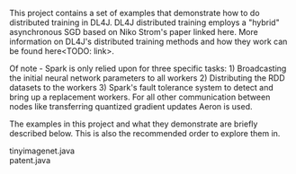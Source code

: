 This project contains a set of examples that demonstrate how to do distributed training in DL4J. DL4J distributed training employs a "hybrid" asynchronous SGD based on Niko Strom's paper linked here<TODO>. More information on DL4J's distributed training methods and how they work can be found here<TODO: link>.  

Of note - Spark is only relied upon for three specific tasks: 1) Broadcasting the initial neural network parameters to all workers 2) Distributing the RDD datasets to the workers 3) Spark's fault tolerance system to detect and bring up a replacement workers. For all other communication between nodes like transferring quantized gradient updates Aeron is used.  

The examples in this project and what they demonstrate are briefly described below. This is also the recommended order to explore them in.

tinyimagenet.java  
patent.java
